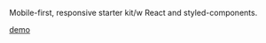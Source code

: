 Mobile-first, responsive starter kit/w React and styled-components.

[demo](https://karzol73.github.io/react-starter-kit/)

